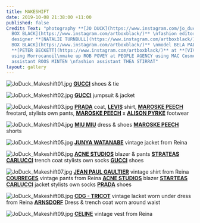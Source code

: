 ```yaml
---
title: MAKESHIFT
date: 2019-10-08 21:38:00 +11:00
published: false
Credits Text: "photography **[JO DUCK](https://www.instagram.com/jo_duck/)** at **[ART
  BOX BLACK](https://www.instagram.com/artboxblack/)** \nfashion editor **[ABBY BENNETT](https://www.instagram.com/bennet_abby/)**\nset
  designer **[NATALIE TURNBULL](https://www.instagram.com/artboxblack/)** at **[ART
  BOX BLACK](https://www.instagram.com/artboxblack/)** \nmodel BELA PALACIO at **[IMG](https://www.instagram.com/imgmodels/)**\nhair
  **[PETER BECKETT](https://www.instagram.com/artboxblack/)** at **[VIVIENS](https://www.instagram.com/vivienscreative/)**
  using Morrocanoil\nmake up ROB POVEY at PEOPLE AGENCY using MAC Cosmetics\nphotography
  assistant ROOS MINTEN \nfashion assistant THEA STIRRAT"
layout: gallery
---
```


![JoDuck_Makeshift01.jpg](/uploads/JoDuck_Makeshift01.jpg)
**[GUCCI](https://www.instagram.com/gucci/)** shoes &amp; tie

![JoDuck_Makeshift02.jpg](/uploads/JoDuck_Makeshift02.jpg)
**[GUCCI](https://www.instagram.com/gucci/)** jumpsuit &amp; jacket

![JoDuck_Makeshift03.jpg](/uploads/JoDuck_Makeshift03.jpg)
**[PRADA](https://www.instagram.com/prada/)** coat, **[LEVIS](https://www.instagram.com/levis_anz/)** shirt, **[MAROSKE PEECH](https://www.instagram.com/maroskepeech/)** freotard, stylists own pants,
**[MAROSKE PEECH](https://www.instagram.com/maroskepeech/)** x **[ALISON PYRKE](https://www.instagram.com/alisonpyrke/?hl=en)** footwear

![JoDuck_Makeshift04.jpg](/uploads/JoDuck_Makeshift04.jpg)
**[MIU MIU](https://www.instagram.com/miumiu/)** dress &amp; shoes
**[MAROSKE PEECH](https://www.instagram.com/maroskepeech/)** shorts

![JoDuck_Makeshift05.jpg](/uploads/JoDuck_Makeshift05.jpg)
**[JUNYA WATANABE](https://www.instagram.com/reinamelbourne/)** vintage jacket from Reina

![JoDuck_Makeshift06.jpg](/uploads/JoDuck_Makeshift06.jpg)
**[ACNE STUDIOS](https://www.instagram.com/acnestudios/)** blazer &amp; pants
**[STRATEAS CARLUCCI](https://www.instagram.com/strateascarlucci/)** trench coat
stylists own socks
**[GUCCI](https://www.instagram.com/gucci/)** shoes

![JoDuck_Makeshift07.jpg](/uploads/JoDuck_Makeshift07.jpg)
**[JEAN PAUL GAULTIER](https://www.instagram.com/reinamelbourne/)** vintage shirt from Reina
**[COURREGES](https://www.instagram.com/reinamelbourne/)** vintage pants from Reina
**[ACNE STUDIOS](https://www.instagram.com/acnestudios/)** blazer
**[STARTEAS CARLUCCI](https://www.instagram.com/strateascarlucci/)** jacket
stylists own socks
**[PRADA](https://www.instagram.com/prada/)** shoes

![JoDuck_Makeshift08.jpg](/uploads/JoDuck_Makeshift08.jpg)
**[CDG - TRICOT](https://www.instagram.com/reinamelbourne/)** vintage lacket worn under dress from Reina
**[ARNSDORF](https://www.instagram.com/arnsdorf/)** Dress &amp; trench coat worn around waist

![JoDuck_Makeshift09.jpg](/uploads/JoDuck_Makeshift09.jpg)
**[CELINE](https://www.instagram.com/reinamelbourne/)** vintage vest from Reina